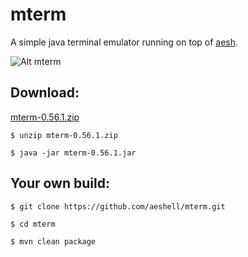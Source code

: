 mterm
=====

A simple java terminal emulator running on top of [aesh](https://github.com/aeshell/aesh).


![Alt mterm](https://raw.githubusercontent.com/aeshell/mterm/master/mterm.png)


Download:
---------

[mterm-0.56.1.zip](https://github.com/aeshell/mterm/releases/download/0.56.1/mterm-0.56.1.zip)


```shell
$ unzip mterm-0.56.1.zip 
```

```shell
$ java -jar mterm-0.56.1.jar 
```

Your own build:
---------------

```shell
$ git clone https://github.com/aeshell/mterm.git 
```

```shell
$ cd mterm 
```

```shell
$ mvn clean package
```


